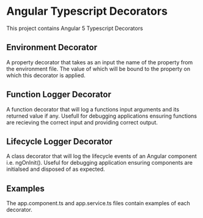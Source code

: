 # Angular Typescript Decorators

This project contains Angular 5 Typescript Decorators

## Environment Decorator

A property decorator that takes as an input the name of the property from the environment file. The value of which will be bound to the property on which this decorator is applied.

## Function Logger Decorator

A function decorator that will log a functions input arguments and its returned value if any. Usefull for debugging applications ensuring functions are recieving the correct input and providing correct output.

## Lifecycle Logger Decorator

A class decorator that will log the lifecycle events of an Angular component i.e. ngOnInit(). Useful for debugging application ensuring components are initialsed and disposed of as expected.

## Examples

The app.component.ts and app.service.ts files contain examples of each decorator. 

